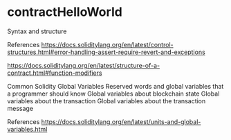 # contractHelloWorld
Syntax and structure


References
https://docs.soliditylang.org/en/latest/control-structures.html#error-handling-assert-require-revert-and-exceptions

https://docs.soliditylang.org/en/latest/structure-of-a-contract.html#function-modifiers

Common Solidity Global Variables
Reserved words and global variables that a programmer should know
Global variables about blockchain state
Global variables about the transaction
Global variables about the transaction message


References
https://docs.soliditylang.org/en/latest/units-and-global-variables.html

